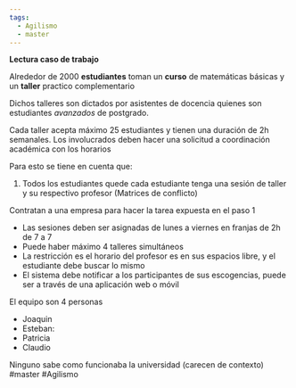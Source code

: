 ```yaml
---
tags:
  - Agilismo
  - master
---
```



**Lectura caso de trabajo**

Alrededor de 2000 **estudiantes** toman un **curso** de matemáticas básicas y un **taller** practico complementario

Dichos talleres son dictados por asistentes de docencia quienes son estudiantes *avanzados* de postgrado. 

Cada taller acepta máximo 25 estudiantes y tienen una duración de 2h semanales. Los involucrados deben hacer una solicitud a coordinación académica con los horarios 

Para esto se tiene en cuenta que:

1. Todos los estudiantes quede cada estudiante tenga una sesión de taller y su respectivo profesor (Matrices de conflicto)

Contratan a una empresa para hacer la tarea expuesta en el paso 1

- Las sesiones deben ser asignadas de lunes a viernes en franjas de 2h de 7 a 7
- Puede haber máximo 4 talleres simultáneos
- La restricción es el horario del profesor es en sus espacios libre, y el estudiante debe buscar lo mismo
- El sistema debe notificar a los participantes de sus escogencias, puede ser a través de una aplicación web o móvil

El equipo son 4 personas
- Joaquin
- Esteban: 
- Patricia
- Claudio

Ninguno sabe como funcionaba la universidad (carecen de contexto)
#master
#Agilismo